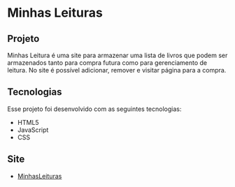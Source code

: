 # **Minhas Leituras**

## Projeto

Minhas Leitura é uma site para armazenar uma lista de livros que podem ser armazenados tanto para compra futura como para gerenciamento de leitura. No site é possível adicionar, remover e visitar página para a compra.

## Tecnologias

Esse projeto foi desenvolvido com as seguintes tecnologias:

- HTML5
- JavaScript
- CSS

## Site

- [MinhasLeituras](https://elveson.github.io/minhas-leituras/)

